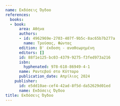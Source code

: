 ```yaml
---
name: Εκδόσεις Όγδοο
references:
  books:
  - book:
      area: Αθήνα
      authors:
      - id: 4962969e-2703-407f-9b5c-8ac65b7b277a
        name: Τρούσας, Φώντας
      edition: Β' έκδοση - αναθεωρημένη
      editors: []
      id: 88f1e125-bc03-4379-9275-f3fed973a216
      isbn:
        hyphenated: 978-618-86949-4-1
      name: Ραντεβού στο Κύτταρο
      publication_date: Απρίλιος 2024
    publisher:
      id: e5dd10ae-cef4-42ad-8f5d-da52629d01ed
      name: Εκδόσεις Όγδοο
title: Εκδόσεις Όγδοο
---
```


